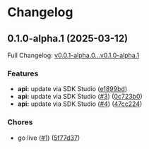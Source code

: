 # Changelog

## 0.1.0-alpha.1 (2025-03-12)

Full Changelog: [v0.0.1-alpha.0...v0.1.0-alpha.1](https://github.com/socialdata-api/typescript-sdk/compare/v0.0.1-alpha.0...v0.1.0-alpha.1)

### Features

* **api:** update via SDK Studio ([e1899bd](https://github.com/socialdata-api/typescript-sdk/commit/e1899bdfabd6cdecf254915c04d181d70c9e6333))
* **api:** update via SDK Studio ([#3](https://github.com/socialdata-api/typescript-sdk/issues/3)) ([0c723b0](https://github.com/socialdata-api/typescript-sdk/commit/0c723b04db81a5143e9b57d96c7625fe29d70cd0))
* **api:** update via SDK Studio ([#4](https://github.com/socialdata-api/typescript-sdk/issues/4)) ([47cc224](https://github.com/socialdata-api/typescript-sdk/commit/47cc224f1741692eedc9588e6dd408c474cce56d))


### Chores

* go live ([#1](https://github.com/socialdata-api/typescript-sdk/issues/1)) ([5f77d37](https://github.com/socialdata-api/typescript-sdk/commit/5f77d378b8994e14840a369bd3ed69792feb9f68))
